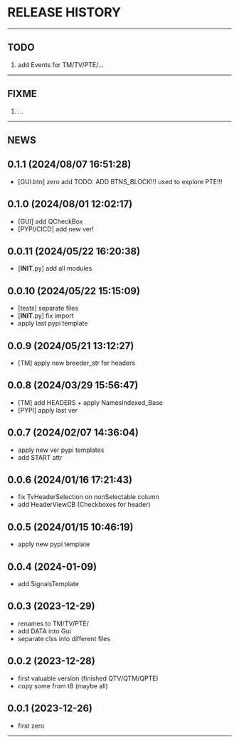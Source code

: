 # RELEASE HISTORY

********************************************************************************
## TODO
1. add Events for TM/TV/PTE/...  

********************************************************************************
## FIXME
1. ...  

********************************************************************************
## NEWS

0.1.1 (2024/08/07 16:51:28)
------------------------------
- [GUI.btn] zero add TODO: ADD BTNS_BLOCK!!! used to explore PTE!!!  

0.1.0 (2024/08/01 12:02:17)
------------------------------
- [GUI] add QCheckBox  
- [PYPI/CICD] add new ver!  

0.0.11 (2024/05/22 16:20:38)
------------------------------
- [__INIT__.py] add all modules  

0.0.10 (2024/05/22 15:15:09)
------------------------------
- [tests] separate files  
- [__INIT__.py] fix import  
- apply last pypi template  

0.0.9 (2024/05/21 13:12:27)
------------------------------
- [TM] apply new breeder_str for headers  

0.0.8 (2024/03/29 15:56:47)
------------------------------
- [TM] add HEADERS + apply NamesIndexed_Base  
- [PYPI] apply last ver  

0.0.7 (2024/02/07 14:36:04)
------------------------------
- apply new ver pypi templates  
- add START attr  

0.0.6 (2024/01/16 17:21:43)
------------------------------
- fix TvHeaderSelection on nonSelectable column  
- add HeaderViewCB (Checkboxes for header)  

0.0.5 (2024/01/15 10:46:19)
------------------------------
- apply new pypi template  

0.0.4 (2024-01-09)
-------------------
- add SignalsTemplate 

0.0.3 (2023-12-29)
-------------------
- renames to TM/TV/PTE/
- add DATA into Gui
- separate clss into different files

0.0.2 (2023-12-28)
-------------------
- first valuable version (finished QTV/QTM/QPTE)
- copy some from t8 (maybe all)

0.0.1 (2023-12-26)
-------------------
- first zero

********************************************************************************
